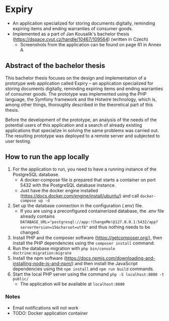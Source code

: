 # Expiry
- An application specialized for storing documents digitally, reminding expiring items and ending warranties of consumer
goods.
- Implemented as a part of Jan Kousalík's bachelor thesis (https://dspace.cvut.cz/handle/10467/109564) (written in Czech)
  - Screenshots from the application can be found on page 61 in Annex A
 
## Abstract of the bachelor thesis
This bachelor thesis focuses on the design and implementation of a prototype
web application called Expiry – an application specialized for storing documents digitally, reminding expiring items and ending warranties of consumer
goods. The prototype was implemented using the PHP language, the Symfony framework and the Hotwire technology, which is, among other things,
thoroughly described in the theoretical part of this thesis.

Before the development of the prototype, an analysis of the needs of the
potential users of this application and a search of already existing applications
that specialize in solving the same problems was carried out. The resulting
prototype was deployed to a remote server and subjected to user testing.

## How to run the app locally
1. For the application to run, you need to have a running instance of the PostgreSQL database.
	- A docker-compose file is prepared that starts a container on port 5432 with the PostgreSQL database instance.
	- Just have the docker engine installed (https://docs.docker.com/engine/install/ubuntu/) and call `docker-compose up -d`
2. Set up the database connection in the configuration (.env) file.
	- If you are using a preconfigured containerized database, the .env file already contains `DATABASE_URL="postgresql://app:!ChangeMe!@127.0.0.1:5432/app?serverVersion=15&charset=utf8"` and thus nothing needs to be changed.
3. Install PHP and the composer software (https://getcomposer.org/), then install the PHP dependencies using the `composer install` command.
4. Run the database migration with `php bin/console doctrine:migration:migrate`
5. Install the npm software (https://docs.npmjs.com/downloading-and-installing-node-js-and-npm/) and then install the JavaScript dependencies using the `npm install` and `npm run build` commands.
6. Start the local PHP server using the command `php -S localhost:8080 -t public/`
	- The application will be available at `localhost:8080`

### Notes
- Email notifications will not work
- TODO: Docker application container
